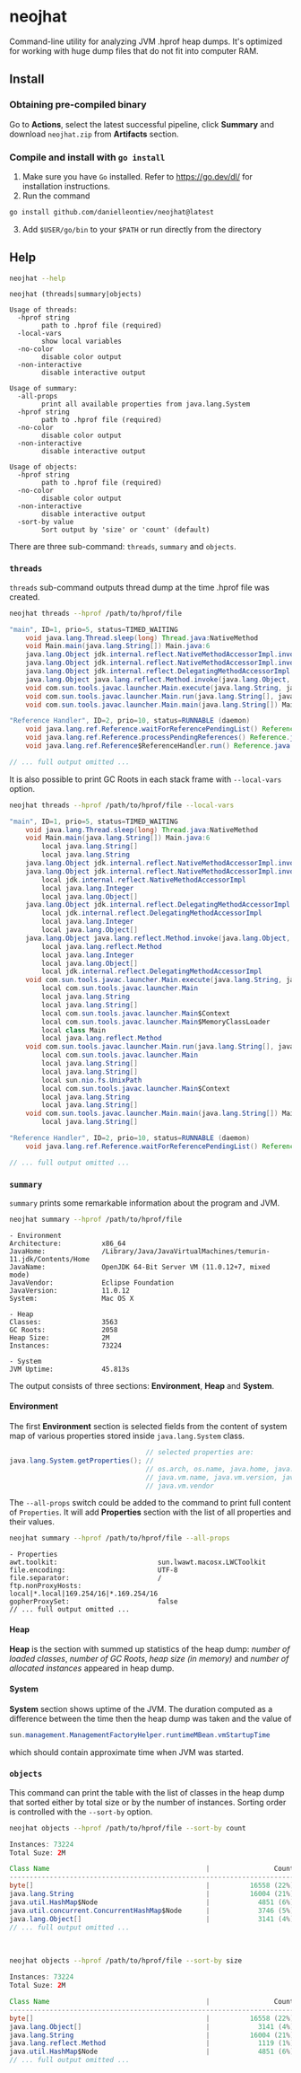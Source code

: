 # neojhat

Command-line utility for analyzing JVM .hprof heap dumps. It's optimized for working
with huge dump files that do not fit into computer RAM.

## Install

### Obtaining pre-compiled binary

Go to **Actions**, select the latest successful pipeline, click **Summary** and download `neojhat.zip`
from **Artifacts** section.

### Compile and install with `go install`

1. Make sure you have `Go` installed. Refer to https://go.dev/dl/ for installation instructions.
2. Run the command
```sh
go install github.com/danielleontiev/neojhat@latest
```
3. Add `$USER/go/bin` to your `$PATH` or run directly from the directory

## Help

```sh
neojhat --help
```

```
neojhat (threads|summary|objects)

Usage of threads:
  -hprof string
        path to .hprof file (required)
  -local-vars
        show local variables
  -no-color
        disable color output
  -non-interactive
        disable interactive output

Usage of summary:
  -all-props
        print all available properties from java.lang.System
  -hprof string
        path to .hprof file (required)
  -no-color
        disable color output
  -non-interactive
        disable interactive output

Usage of objects:
  -hprof string
        path to .hprof file (required)
  -no-color
        disable color output
  -non-interactive
        disable interactive output
  -sort-by value
        Sort output by 'size' or 'count' (default)

```

There are three sub-command: `threads`, `summary` and `objects`.

### `threads`

`threads` sub-command outputs thread dump at the time .hprof file was created.

```sh
neojhat threads --hprof /path/to/hprof/file
```

```java
"main", ID=1, prio=5, status=TIMED_WAITING
    void java.lang.Thread.sleep(long) Thread.java:NativeMethod
    void Main.main(java.lang.String[]) Main.java:6
    java.lang.Object jdk.internal.reflect.NativeMethodAccessorImpl.invoke0(java.lang.reflect.Method, java.lang.Object, java.lang.Object[]) NativeMethodAccessorImpl.java:NativeMethod
    java.lang.Object jdk.internal.reflect.NativeMethodAccessorImpl.invoke(java.lang.Object, java.lang.Object[]) NativeMethodAccessorImpl.java:62
    java.lang.Object jdk.internal.reflect.DelegatingMethodAccessorImpl.invoke(java.lang.Object, java.lang.Object[]) DelegatingMethodAccessorImpl.java:43
    java.lang.Object java.lang.reflect.Method.invoke(java.lang.Object, java.lang.Object[]) Method.java:566
    void com.sun.tools.javac.launcher.Main.execute(java.lang.String, java.lang.String[], com.sun.tools.javac.launcher.Main$Context) Main.java:404
    void com.sun.tools.javac.launcher.Main.run(java.lang.String[], java.lang.String[]) Main.java:179
    void com.sun.tools.javac.launcher.Main.main(java.lang.String[]) Main.java:119

"Reference Handler", ID=2, prio=10, status=RUNNABLE (daemon)
    void java.lang.ref.Reference.waitForReferencePendingList() Reference.java:NativeMethod
    void java.lang.ref.Reference.processPendingReferences() Reference.java:241
    void java.lang.ref.Reference$ReferenceHandler.run() Reference.java:213

// ... full output omitted ...
```

It is also possible to print GC Roots in each stack frame with `--local-vars` option.

```sh
neojhat threads --hprof /path/to/hprof/file --local-vars
```

```java
"main", ID=1, prio=5, status=TIMED_WAITING
    void java.lang.Thread.sleep(long) Thread.java:NativeMethod
    void Main.main(java.lang.String[]) Main.java:6
        local java.lang.String[]
        local java.lang.String
    java.lang.Object jdk.internal.reflect.NativeMethodAccessorImpl.invoke0(java.lang.reflect.Method, java.lang.Object, java.lang.Object[]) NativeMethodAccessorImpl.java:NativeMethod
    java.lang.Object jdk.internal.reflect.NativeMethodAccessorImpl.invoke(java.lang.Object, java.lang.Object[]) NativeMethodAccessorImpl.java:62
        local jdk.internal.reflect.NativeMethodAccessorImpl
        local java.lang.Integer
        local java.lang.Object[]
    java.lang.Object jdk.internal.reflect.DelegatingMethodAccessorImpl.invoke(java.lang.Object, java.lang.Object[]) DelegatingMethodAccessorImpl.java:43
        local jdk.internal.reflect.DelegatingMethodAccessorImpl
        local java.lang.Integer
        local java.lang.Object[]
    java.lang.Object java.lang.reflect.Method.invoke(java.lang.Object, java.lang.Object[]) Method.java:566
        local java.lang.reflect.Method
        local java.lang.Integer
        local java.lang.Object[]
        local jdk.internal.reflect.DelegatingMethodAccessorImpl
    void com.sun.tools.javac.launcher.Main.execute(java.lang.String, java.lang.String[], com.sun.tools.javac.launcher.Main$Context) Main.java:404
        local com.sun.tools.javac.launcher.Main
        local java.lang.String
        local java.lang.String[]
        local com.sun.tools.javac.launcher.Main$Context
        local com.sun.tools.javac.launcher.Main$MemoryClassLoader
        local class Main
        local java.lang.reflect.Method
    void com.sun.tools.javac.launcher.Main.run(java.lang.String[], java.lang.String[]) Main.java:179
        local com.sun.tools.javac.launcher.Main
        local java.lang.String[]
        local java.lang.String[]
        local sun.nio.fs.UnixPath
        local com.sun.tools.javac.launcher.Main$Context
        local java.lang.String
        local java.lang.String[]
    void com.sun.tools.javac.launcher.Main.main(java.lang.String[]) Main.java:119
        local java.lang.String[]

"Reference Handler", ID=2, prio=10, status=RUNNABLE (daemon)
    void java.lang.ref.Reference.waitForReferencePendingList() Reference.java:NativeMethod

// ... full output omitted ...
```

### `summary`

`summary` prints some remarkable information about the program and JVM.

```sh
neojhat summary --hprof /path/to/hprof/file
```

```
- Environment
Architecture:          x86_64
JavaHome:              /Library/Java/JavaVirtualMachines/temurin-11.jdk/Contents/Home
JavaName:              OpenJDK 64-Bit Server VM (11.0.12+7, mixed mode)
JavaVendor:            Eclipse Foundation
JavaVersion:           11.0.12
System:                Mac OS X

- Heap
Classes:               3563
GC Roots:              2058
Heap Size:             2M
Instances:             73224

- System
JVM Uptime:            45.813s
```

The output consists of three sections: **Environment**, **Heap** and **System**.

#### Environment

The first **Environment** section is selected fields from the content of system
map of various properties stored inside `java.lang.System` class.

```java
                                  // selected properties are:
java.lang.System.getProperties(); //
                                  // os.arch, os.name, java.home, java.version,
                                  // java.vm.name, java.vm.version, java.vm.info,
                                  // java.vm.vendor
```

The `--all-props` switch could be added to the command to print full content of `Properties`.
It will add **Properties** section with the list of all properties and their values.

```sh
neojhat summary --hprof /path/to/hprof/file --all-props
```

```
- Properties
awt.toolkit:                         sun.lwawt.macosx.LWCToolkit
file.encoding:                       UTF-8
file.separator:                      /
ftp.nonProxyHosts:                   local|*.local|169.254/16|*.169.254/16
gopherProxySet:                      false
// ... full output omitted ...
```

#### Heap

**Heap** is the section with summed up statistics of the heap dump:
*number of loaded classes*, *number of GC Roots*, *heap size (in memory)*
and *number of allocated instances* appeared in heap dump.

#### System

**System** section shows uptime of the JVM. The duration computed as a
difference between the time then the heap dump was taken and the value of

```java
sun.management.ManagementFactoryHelper.runtimeMBean.vmStartupTime
```

which should contain approximate time when JVM was started.

### `objects`

This command can print the table with the list of classes in the
heap dump that sorted either by total size or by the number of instances.
Sorting order is controlled with the `--sort-by` option.

```sh
neojhat objects --hprof /path/to/hprof/file --sort-by count
```

```java
Instances: 73224
Total Suze: 2M

Class Name                                       |                Count |                Size |
-----------------------------------------------------------------------------------------------
byte[]                                           |          16558 (22%) |          571K (22%) |
java.lang.String                                 |          16004 (21%) |           203K (7%) |
java.util.HashMap$Node                           |            4851 (6%) |           132K (5%) |
java.util.concurrent.ConcurrentHashMap$Node      |            3746 (5%) |           102K (4%) |
java.lang.Object[]                               |            3141 (4%) |          340K (13%) |
// ... full output omitted ...
```

<br>

```sh
neojhat objects --hprof /path/to/hprof/file --sort-by size
```

```java
Instances: 73224
Total Suze: 2M

Class Name                                       |                Count |                Size |
-----------------------------------------------------------------------------------------------
byte[]                                           |          16558 (22%) |          571K (22%) |
java.lang.Object[]                               |            3141 (4%) |          340K (13%) |
java.lang.String                                 |          16004 (21%) |           203K (7%) |
java.lang.reflect.Method                         |            1119 (1%) |           142K (5%) |
java.util.HashMap$Node                           |            4851 (6%) |           132K (5%) |
// ... full output omitted ...
```
